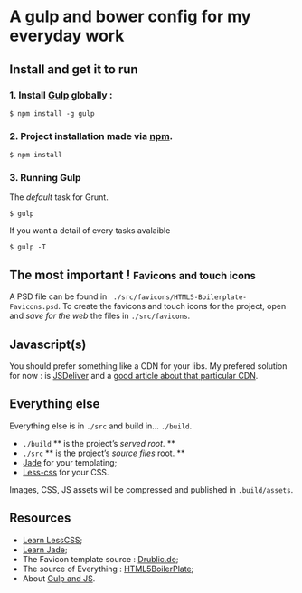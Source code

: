 # A gulp and bower config for my everyday work



## Install and get it to run

### 1. Install [Gulp](http://gulpjs.com/) globally :

```
$ npm install -g gulp
```

### 2. Project installation made via [npm](https://www.npmjs.org/).

```
$ npm install
```

### 3. Running Gulp

The *default* task for Grunt.

```
$ gulp
```

If you want a detail of every tasks avalaible

```
$ gulp -T
```





## The most important ! <small>Favicons and touch icons</small>

A PSD file can be found in `` ./src/favicons/HTML5-Boilerplate-Favicons.psd``.
To create the favicons and touch icons for the project, open and *save for the web* the files in `./src/favicons`.




## Javascript(s)

You should prefer something like a CDN for your libs.
My prefered solution for now : is [JSDeliver](http://www.jsdelivr.com/) and a [good article about that particular CDN](https://hacks.mozilla.org/2014/03/jsdelivr-the-advanced-open-source-public-cdn/).




## Everything else

Everything else is in `./src` and build in… `./build`.

* `./build` ** is the project’s *served root*. **
* `./src` ** is the project’s *source files* root. **
* [Jade](http://www.jade-lang.com) for your templating;
* [Less-css](http://www.lesscss.org) for your CSS.

Images, CSS, JS assets will be compressed and published in `.build/assets`.


## Resources
* [Learn LessCSS](http://lesscss.org/#getting-started);
* [Learn Jade](https://github.com/polypodes/Learn/blob/master/FrontEnd.md#jade-is-not-defined);
* The Favicon template source : [Drublic.de](http://drublic.de/blog/html5-boilerplate-favicons-psd-template/);
* The source of Everything : [HTML5BoilerPlate](https://github.com/h5bp/html5-boilerplate);
* About [Gulp and JS](https://blog.nodejitsu.com/npmawesome-9-gulp-plugins/).